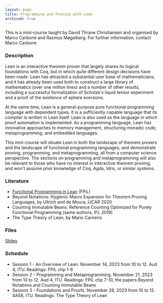 ```yaml
---
layout: page
title: Programming and Proving with Lean
archived: true
---
```

This is a mini-course taught by David Thrane Christiansen and organised
by Marco Carbone and Rasmus Møgelberg. For further information,
contact Marco Carbone

### Description

Lean is an interactive theorem prover that largely shares its logical foundations with Coq, but in which quite different design decisions have been made. Lean has attracted a substantial user base of mathematicians, and it has already been used both to construct a large library of mathematics (over one million lines) and a number of other results, including a successful formalization of Scholze's liquid tensor experiment and a proof of the existence of sphere eversions.

At the same time, Lean is a general-purpose pure functional programming language with dependent types. It is a sufficiently capable language that its compiler is written in Lean itself. Lean is also used as the language in which proof automation is implemented. As a programming language, Lean has innovative approaches to memory management, structuring monadic code, metaprogramming, and embedded languages.

This mini-course will situate Lean in both the landscape of theorem provers and the landscape of functional programming languages, and demonstrate proving, programming, and metaprogramming, all from a computer science perspective. The sections on programming and metaprogramming will also be relevant to those who have no interest in interactive theorem proving, and won't assume prior knowledge of Coq, Agda, Idris, or similar systems.

### Literature

- [Functional Programming in Lean](https://lean-lang.org/functional_programming_in_lean/) (FPiL)
- Beyond Notations: Hygienic Macro Expansion for Theorem Proving Languages, by Ullrich and de Moura, IJCAR 2020
 - Counting Immutable Beans: Reference Counting Optimized for Purely Functional Programming (same authors, IFL 2019)
 - The Type Theory of Lean, by Mario Carneiro


### Files
[Slides](LEANCourseFiles/slides.pdf)

### Schedule

- Session 1 - An Overview of Lean. November 14, 2023 from 10 to 12. Aud 4, ITU. Readings: FPiL chp 1-6
- Session 2 - Programming and Metaprogramming. November 21, 2023 from 10 to 12. Aud 4, ITU. Readings: FPiL chp 7-10, the papers Beyond Notations and Counting Immutable Beans
- Session 3 - Foundations and Proofs. November 28, 2023 from 10 to 12. 4A58, ITU. Readings: The Type Theory of Lean
